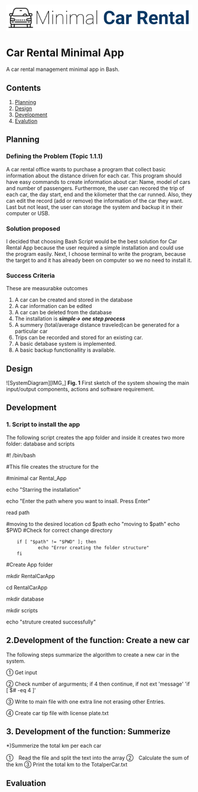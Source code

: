![CarRental](logo.png)

Car Rental Minimal App
===========================

A car rental management minimal app in Bash.

Contents
-----
  1. [Planning](#planning)
  1. [Design](#design)
  1. [Development](#development)
  1. [Evalution](#evaluation)

Planning
----------
### Defining the Problem (Topic 1.1.1)
 A car rental office wants to purchase a program that collect basic information about the distance driven for each car. This program should have easy commands to create information about car: Name, model of cars and number of passengers. Furthermore, the user can recored the trip of each car, the day start, end and the kilometer that the car runned.  Also, they can edit the record (add or remove) the information of the car they want. Last but not least, the user can storage the system and backup it in their computer or USB. 
 
 ### Solution proposed
 I decided that choosing Bash Script would be the best solution for Car Rental App because the user required a simple installation and could use the program easily. Next, I choose terminal to write the program, because the target to       and it has already been on computer so we no need to install it. 
 
 ### Success Criteria
 These are measurabke outcomes
 1. A car can be created and stored in the database
 1. A car information can be edited
 1. A car can be deleted from the database
 1. The installation is ***simple-> one step process***
 1. A summery (total/average distance traveled)can be generated for a particular car
 1. Trips can be recorded and stored for an existing car.
 1. A basic detabase system is implemented.
 1. A basic backup functionallity is available.
 
Design
---------
![SystemDiagram][IMG_]
**Fig. 1** First sketch of the system showing the main input/output components, actions and software requirement.

Development
--------
### 1. Script to install the app
The following script creates the app folder and inside it creates two more folder: database and scripts

#! /bin/bash

#This file creates the structure for the

#minimal car Rental_App

echo "Starring the installation"

echo "Enter the path where you want to insall. Press Enter"

read path

#moving to the desired location
cd $path
echo "moving to $path"
echo $PWD
#Check for correct change directory   

        if [ "$path" != "$PWD" ]; then
                echo "Error creating the folder structure"
        fi

#Create App folder

mkdir RentalCarApp

cd RentalCarApp

mkdir database

mkdir scripts

echo "struture created successfully"

## 2.Development of the function: Create a new car
The following steps summarize the algorithm to create a new car in the system. 

① Get input

② Check number of argurments; if 4 then continue, if not ext 'message'
    'if [ $# -eq 4 ]'

③ Write to main file with one extra line not erasing other Entries.

④ Create car tip file with license plate.txt

## 3. Development of the function: Summerize

*)Summerize the total km per each car

  ①　Read the file and split the text into the array
  ②　Calculate the sum of the km
  ③ Print the total km to the TotalperCar.txt
  
Evaluation
-----------



